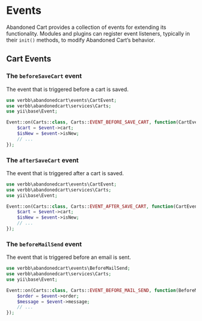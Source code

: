 # Events
Abandoned Cart provides a collection of events for extending its functionality. Modules and plugins can register event listeners, typically in their `init()` methods, to modify Abandoned Cart’s behavior.

## Cart Events

### The `beforeSaveCart` event
The event that is triggered before a cart is saved.

```php
use verbb\abandonedcart\events\CartEvent;
use verbb\abandonedcart\services\Carts;
use yii\base\Event;

Event::on(Carts::class, Carts::EVENT_BEFORE_SAVE_CART, function(CartEvent $event) {
    $cart = $event->cart;
    $isNew = $event->isNew;
    // ...
});
```

### The `afterSaveCart` event
The event that is triggered after a cart is saved.

```php
use verbb\abandonedcart\events\CartEvent;
use verbb\abandonedcart\services\Carts;
use yii\base\Event;

Event::on(Carts::class, Carts::EVENT_AFTER_SAVE_CART, function(CartEvent $event) {
    $cart = $event->cart;
    $isNew = $event->isNew;
    // ...
});
```

### The `beforeMailSend` event
The event that is triggered before an email is sent.

```php
use verbb\abandonedcart\events\BeforeMailSend;
use verbb\abandonedcart\services\Carts;
use yii\base\Event;

Event::on(Carts::class, Carts::EVENT_BEFORE_MAIL_SEND, function(BeforeMailSend $event) {
    $order = $event->order;
    $message = $event->message;
    // ...
});
```
